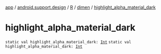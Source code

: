 [app](../../../index.md) / [android.support.design](../../index.md) / [R](../index.md) / [dimen](index.md) / [highlight_alpha_material_dark](.)

# highlight_alpha_material_dark

`static val highlight_alpha_material_dark: `[`Int`](https://kotlinlang.org/api/latest/jvm/stdlib/kotlin/-int/index.html)
`static val highlight_alpha_material_dark: `[`Int`](https://kotlinlang.org/api/latest/jvm/stdlib/kotlin/-int/index.html)